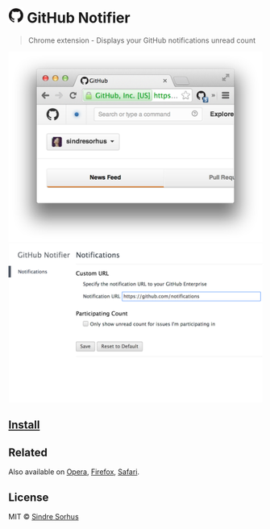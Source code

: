 # <img src="extension/icon-128.png" width="30"> GitHub Notifier

> Chrome extension - Displays your GitHub notifications unread count

[![](screenshot.png)][install]
[![](screenshot-webstore2.png)][install]


## [Install][install]


## Related

Also available on [Opera](https://github.com/sindresorhus/github-notifier-opera), [Firefox](https://github.com/sindresorhus/github-notifier-firefox), [Safari](https://github.com/sindresorhus/github-notifier-safari).


## License

MIT © [Sindre Sorhus](http://sindresorhus.com)


[install]: https://chrome.google.com/webstore/detail/github-notifier/lmjdlojahmbbcodnpecnjnmlddbkjhnn
